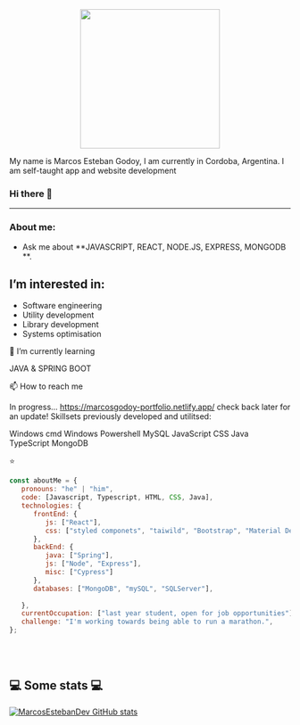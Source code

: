   
  <div id="header" align="center">
          <img src="https://media.giphy.com/media/iIqmM5tTjmpOB9mpbn/giphy.gif" width="250" </>
           <p align ="left">
            My name is Marcos Esteban Godoy, I am currently in Cordoba, Argentina.
                I am self-taught app and website development
           
  </p>
</div>

### Hi there 👋

***

###  About me:
-  Ask me about **JAVASCRIPT, REACT, NODE.JS, EXPRESS, MONGODB **.

## I’m interested in:
-   Software engineering
-   Utility development
-   Library development
-   Systems optimisation

🌱 I’m currently learning

JAVA & SPRING BOOT 

📫 How to reach me

In progress... https://marcosgodoy-portfolio.netlify.app/ check back later for an update!
Skillsets previously developed and utilitsed:

Windows cmd
Windows Powershell
MySQL
JavaScript
CSS
Java
TypeScript
MongoDB

⭐️
```javascript
const aboutMe = {
   pronouns: "he" | "him",
   code: [Javascript, Typescript, HTML, CSS, Java],
   technologies: {
      frontEnd: {
         js: ["React"],
         css: ["styled componets", "taiwild", "Bootstrap", "Material Design", "Semantic UI"]
      },
      backEnd: {
         java: ["Spring"],
         js: ["Node", "Express"],
         misc: ["Cypress"]
      },
      databases: ["MongoDB", "mySQL", "SQLServer"],
 
   },
   currentOccupation: ["last year student, open for job opportunities"],
   challenge: "I'm working towards being able to run a marathon.",
};
```
</br></br>
<h2>💻 Some stats 💻</h2>

[![MarcosEstebanDev GitHub stats](https://github-readme-stats.vercel.app/api?username=MarcosEstebanDev)](https://github.com/MarcosEstebanDev/github-readme-stats)


